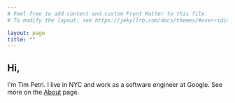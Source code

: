```yaml
---
# Feel free to add content and custom Front Matter to this file.
# To modify the layout, see https://jekyllrb.com/docs/themes/#overriding-theme-defaults

layout: page
title: ""
---
```


## Hi,

I'm Tim Petri. I live in NYC and work as a software engineer at Google. See more on the <a href="/about">About</a> page.

